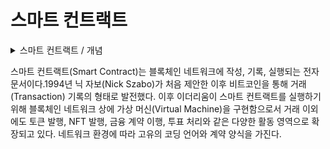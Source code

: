 # 스마트 컨트랙트

<details>

<summary>스마트 컨트랙트 / 개념</summary>



</details>

스마트 컨트랙트(Smart Contract)는 블록체인 네트워크에 작성, 기록, 실행되는 전자 문서이다.1994년 닉 자보(Nick Szabo)가 처음 제안한 이후 비트코인을 통해 거래(Transaction) 기록의 형태로 발전했다. 이후 이더리움이 스마트 컨트랙트를 실행하기 위해 블록체인 네트워크 상에 가상 머신(Virtual Machine)을 구현함으로서 거래 이외에도 토큰 발행, NFT 발행, 금융 계약 이행, 투표 처리와 같은 다양한 활동 영역으로 확장되고 있다. 네트워크 환경에 따라 고유의 코딩 언어와 계약 양식을 가진다.
